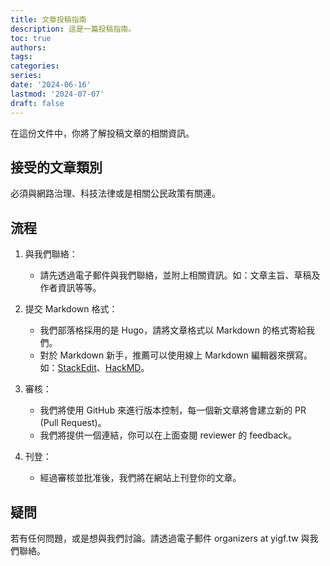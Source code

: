 ```yaml
---
title: 文章投稿指南
description: 這是一篇投稿指南。
toc: true
authors:
tags:
categories:
series:
date: '2024-06-16'
lastmod: '2024-07-07'
draft: false
---
```


在這份文件中，你將了解投稿文章的相關資訊。

## 接受的文章類別

必須與網路治理、科技法律或是相關公民政策有關連。

## 流程

1. 與我們聯絡：
   - 請先透過電子郵件與我們聯絡，並附上相關資訊。如：文章主旨、草稿及作者資訊等等。

2. 提交 Markdown 格式：
   - 我們部落格採用的是 Hugo，請將文章格式以 Markdown 的格式寄給我們。
   - 對於 Markdown 新手，推薦可以使用線上 Markdown 編輯器來撰寫。如：[StackEdit](https://stackedit.io/)、[HackMD](https://hackmd.io/)。

3. 審核：
   - 我們將使用 GitHub 來進行版本控制，每一個新文章將會建立新的 PR (Pull Request)。
   - 我們將提供一個連結，你可以在上面查閱 reviewer 的 feedback。

4. 刊登：
   - 經過審核並批准後，我們將在網站上刊登你的文章。

## 疑問

若有任何問題，或是想與我們討論。請透過電子郵件 organizers at yigf.tw 與我們聯絡。